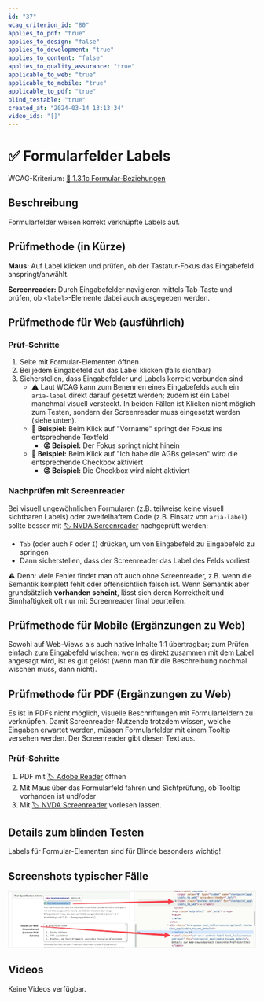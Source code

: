 ```yaml
---
id: "37"
wcag_criterion_id: "80"
applies_to_pdf: "true"
applies_to_design: "false"
applies_to_development: "true"
applies_to_content: "false"
applies_to_quality_assurance: "true"
applicable_to_web: "true"
applicable_to_mobile: "true"
applicable_to_pdf: "true"
blind_testable: "true"
created_at: "2024-03-14 13:13:34"
video_ids: "[]"
---
```


# ✅ Formularfelder Labels

WCAG-Kriterium: [📜 1.3.1c Formular-Beziehungen](..)

## Beschreibung

Formularfelder weisen korrekt verknüpfte Labels auf.

## Prüfmethode (in Kürze)

**Maus:** Auf Label klicken und prüfen, ob der Tastatur-Fokus das Eingabefeld anspringt/anwählt.

**Screenreader:** Durch Eingabefelder navigieren mittels Tab-Taste und prüfen, ob `<label>`-Elemente dabei auch ausgegeben werden.

## Prüfmethode für Web (ausführlich)

### Prüf-Schritte

1. Seite mit Formular-Elementen öffnen
1. Bei jedem Eingabefeld auf das Label klicken (falls sichtbar)
1. Sicherstellen, dass Eingabefelder und Labels korrekt verbunden sind
    - ⚠️ Laut WCAG kann zum Benennen eines Eingabefelds auch ein `aria-label` direkt darauf gesetzt werden; zudem ist ein Label manchmal visuell versteckt. In beiden Fällen ist Klicken nicht möglich zum Testen, sondern der Screenreader muss eingesetzt werden (siehe unten).
    - **🙂 Beispiel:** Beim Klick auf "Vorname" springt der Fokus ins entsprechende Textfeld
        - **😡 Beispiel:** Der Fokus springt nicht hinein
    - **🙂 Beispiel:** Beim Klick auf "Ich habe die AGBs gelesen" wird die entsprechende Checkbox aktiviert
        - **😡 Beispiel:** Die Checkbox wird nicht aktiviert

### Nachprüfen mit Screenreader

Bei visuell ungewöhnlichen Formularen (z.B. teilweise keine visuell sichtbaren Labels) oder zweifelhaftem Code (z.B. Einsatz von `aria-label`) sollte besser mit [🏷️ NVDA Screenreader](/de/tags/nvda-screenreader) nachgeprüft werden:

- `Tab` (oder auch `F` oder `I`) drücken, um von Eingabefeld zu Eingabefeld zu springen
- Dann sicherstellen, dass der Screenreader das Label des Felds vorliest

⚠️ Denn: viele Fehler findet man oft auch ohne Screenreader, z.B. wenn die Semantik komplett fehlt oder offensichtlich falsch ist. Wenn Semantik aber grundsätzlich **vorhanden scheint**, lässt sich deren Korrektheit und Sinnhaftigkeit oft nur mit Screenreader final beurteilen.

## Prüfmethode für Mobile (Ergänzungen zu Web)

Sowohl auf Web-Views als auch native Inhalte 1:1 übertragbar; zum Prüfen einfach zum Eingabefeld wischen: wenn es direkt zusammen mit dem Label angesagt wird, ist es gut gelöst (wenn man für die Beschreibung nochmal wischen muss, dann nicht).

## Prüfmethode für PDF (Ergänzungen zu Web)

Es ist in PDFs nicht möglich, visuelle Beschriftungen mit Formularfeldern zu verknüpfen. Damit Screenreader-Nutzende trotzdem wissen, welche Eingaben erwartet werden, müssen Formularfelder mit einem Tooltip versehen werden. Der Screenreader gibt diesen Text aus.

### Prüf-Schritte
1. PDF mit [🏷️ Adobe Reader](/de/tags/adobe-reader) öffnen
1. Mit Maus über das Formularfeld fahren und Sichtprüfung, ob Tooltip vorhanden ist und/oder
1. Mit [🏷️ NVDA Screenreader](/de/tags/nvda-screenreader) vorlesen lassen.

## Details zum blinden Testen

Labels für Formular-Elementen sind für Blinde besonders wichtig!

## Screenshots typischer Fälle

![Labels in A4AA](images/labels-in-a4aa.png)

## Videos

Keine Videos verfügbar.
